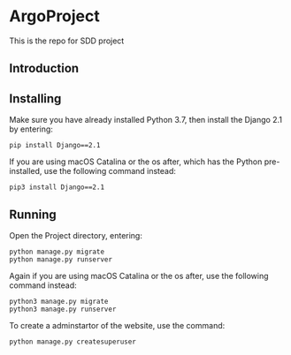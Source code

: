 # ArgoProject
This is the repo for SDD project
## Introduction

## Installing
Make sure you have already installed Python 3.7, then install the Django 2.1 by entering:
```
pip install Django==2.1
```
If you are using macOS Catalina or the os after, which has the Python pre-installed, use the following command instead:
```
pip3 install Django==2.1
```
## Running
Open the Project directory, entering:
```
python manage.py migrate
python manage.py runserver
```
Again if you are using macOS Catalina or the os after, use the following command instead:
```
python3 manage.py migrate
python3 manage.py runserver
```
To create a adminstartor of the website, use the command:
```
python manage.py createsuperuser
```
